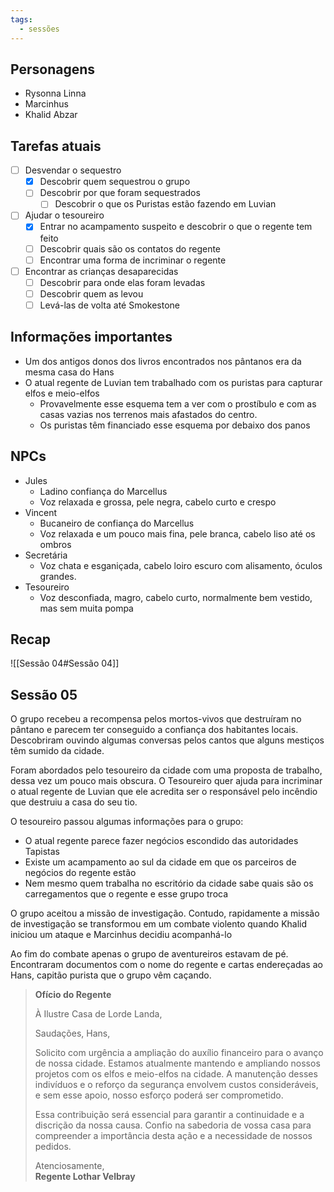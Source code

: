 ```yaml
---
tags:
  - sessões
---
```


## Personagens
- Rysonna Linna
- Marcinhus
- Khalid Abzar

## Tarefas atuais
- [ ] Desvendar o sequestro
	- [x] Descobrir quem sequestrou o grupo
	- [ ] Descobrir por que foram sequestrados
		- [ ] Descobrir o que os Puristas estão fazendo em Luvian
- [ ] Ajudar o tesoureiro
	- [x] Entrar no acampamento suspeito e descobrir o que o regente tem feito
	- [ ] Descobrir quais são os contatos do regente
	- [ ] Encontrar uma forma de incriminar o regente
- [ ] Encontrar as crianças desaparecidas
	- [ ] Descobrir para onde elas foram levadas
	- [ ] Descobrir quem as levou
	- [ ] Levá-las de volta até Smokestone
## Informações importantes
- Um dos antigos donos dos livros encontrados nos pântanos era da mesma casa do Hans
- O atual regente de Luvian tem trabalhado com os puristas para capturar elfos e meio-elfos
	- Provavelmente esse esquema tem a ver com o prostíbulo e com as casas vazias nos terrenos mais afastados do centro.
	- Os puristas têm financiado esse esquema por debaixo dos panos
## NPCs
- Jules
	- Ladino confiança do Marcellus
	- Voz relaxada e grossa, pele negra, cabelo curto e crespo
- Vincent
	- Bucaneiro de confiança do Marcellus
	- Voz relaxada e um pouco mais fina, pele branca, cabelo liso até os ombros
- Secretária
	- Voz chata e esganiçada, cabelo loiro escuro com alisamento, óculos grandes.
- Tesoureiro
	- Voz desconfiada, magro, cabelo curto, normalmente bem vestido, mas sem muita pompa

## Recap
![[Sessão 04#Sessão 04]]
## Sessão 05
O grupo recebeu a recompensa pelos mortos-vivos que destruíram no pântano e parecem ter conseguido a confiança dos habitantes locais. Descobriram ouvindo algumas conversas pelos cantos que alguns mestiços têm sumido da cidade.

Foram abordados pelo tesoureiro da cidade com uma proposta de trabalho, dessa vez um pouco mais obscura. O Tesoureiro quer ajuda para incriminar o atual regente de Luvian que ele acredita ser o responsável pelo incêndio que destruiu a casa do seu tio.

O tesoureiro passou algumas informações para o grupo:
- O atual regente parece fazer negócios escondido das autoridades Tapistas
- Existe um acampamento ao sul da cidade em que os parceiros de negócios do regente estão
- Nem mesmo quem trabalha no escritório da cidade sabe quais são os carregamentos que o regente e esse grupo troca

O grupo aceitou a missão de investigação. Contudo, rapidamente a missão de investigação se transformou em um combate violento quando Khalid iniciou um ataque e Marcinhus decidiu acompanhá-lo

Ao fim do combate apenas o grupo de aventureiros estavam de pé. Encontraram documentos com o nome do regente e cartas endereçadas ao Hans, capitão purista que o grupo vêm caçando.

> **Ofício do Regente**
> 
> À Ilustre Casa de Lorde Landa,
> 
> Saudações, Hans,
> 
> Solicito com urgência a ampliação do auxílio financeiro para o avanço de nossa cidade. Estamos atualmente mantendo e ampliando nossos projetos com os elfos e meio-elfos na cidade. A manutenção desses indivíduos e o reforço da segurança envolvem custos consideráveis, e sem esse apoio, nosso esforço poderá ser comprometido.
> 
> Essa contribuição será essencial para garantir a continuidade e a discrição da nossa causa. Confio na sabedoria de vossa casa para compreender a importância desta ação e a necessidade de nossos pedidos.
> 
> Atenciosamente,  
> **Regente Lothar Velbray**